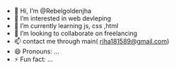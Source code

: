 - 👋 Hi, I’m @Rebelgoldenjha
- 👀 I’m interested in web devleping
- 🌱 I’m currently learning js, css ,html
- 💞️ I’m looking to collaborate on freelancing
- 📫 contact me through main( rjha181589@gmail.com)
- 😄 Pronouns: ...
- ⚡ Fun fact: ...

<!---
Rebelgoldenjha/Rebelgoldenjha is a ✨ special ✨ repository because its `README.md` (this file) appears on your GitHub profile.
You can click the Preview link to take a look at your changes.
--->
